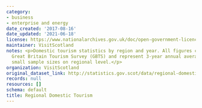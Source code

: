 ```yaml
---
category:
- business
- enterprise and energy
date_created: '2017-08-16'
date_updated: '2021-06-18'
license: https://www.nationalarchives.gov.uk/doc/open-government-licence/version/3/
maintainer: VisitScotland
notes: <p>Domestic tourism statistics by region and year. All figures come from the
  Great Britain Tourism Survey (GBTS) and represent 3-year annual averages due to
  small sample sizes on regional level.</p>
organization: VisitScotland
original_dataset_link: http://statistics.gov.scot/data/regional-domestic-tourism
records: null
resources: []
schema: default
title: Regional Domestic Tourism
---
```

